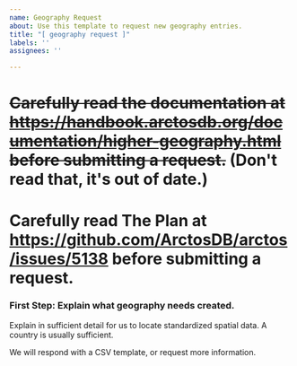 ```yaml
---
name: Geography Request
about: Use this template to request new geography entries.
title: "[ geography request ]"
labels: ''
assignees: ''

---
```


# ~~Carefully read the documentation at https://handbook.arctosdb.org/documentation/higher-geography.html before submitting a request.~~ (Don't read that, it's out of date.)

# Carefully read The Plan at https://github.com/ArctosDB/arctos/issues/5138 before submitting a request.


### First Step: Explain what geography needs created.

Explain in sufficient detail for us to locate standardized spatial data. A country is usually sufficient.

We will respond with a CSV template, or request more information.
